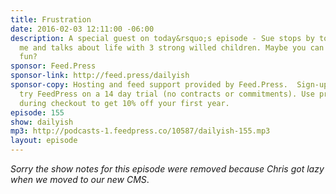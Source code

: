 ```yaml
---
title: Frustration
date: 2016-02-03 12:11:00 -06:00
description: A special guest on today&rsquo;s episode - Sue stops by to fill in for
  me and talks about life with 3 strong willed children. Maybe you can relate to the
  fun?
sponsor: Feed.Press
sponsor-link: http://feed.press/dailyish
sponsor-copy: Hosting and feed support provided by Feed.Press.  Sign-up today and
  try FeedPress on a 14 day trial (no contracts or commitments). Use promo code "dailyish"
  during checkout to get 10% off your first year.
episode: 155
show: dailyish
mp3: http://podcasts-1.feedpress.co/10587/dailyish-155.mp3
layout: episode
---
```


<em>Sorry the show notes for this episode were removed because Chris got lazy when we moved to our new CMS</em>.
